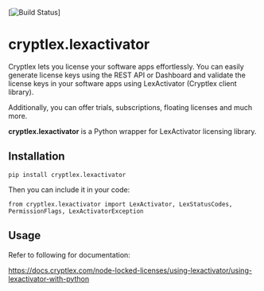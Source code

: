 [![Build Status](https://travis-ci.org/cryptlex/lexactivator-python.svg?branch=master)]
# cryptlex.lexactivator

Cryptlex lets you license your software apps effortlessly. You can easily generate license keys using the REST API or Dashboard and validate the license keys in your software apps using LexActivator (Cryptlex client library).

Additionally, you can offer trials, subscriptions, floating licenses and much more.

**cryptlex.lexactivator** is a Python wrapper for LexActivator licensing library.

## Installation

    pip install cryptlex.lexactivator

Then you can include it in your code:

	from cryptlex.lexactivator import LexActivator, LexStatusCodes, PermissionFlags, LexActivatorException


## Usage
Refer to following for documentation:

https://docs.cryptlex.com/node-locked-licenses/using-lexactivator/using-lexactivator-with-python
